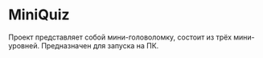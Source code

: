 # MiniQuiz

Проект представляет собой мини-головоломку, состоит из трёх мини-уровней. Предназначен для запуска на ПК.
